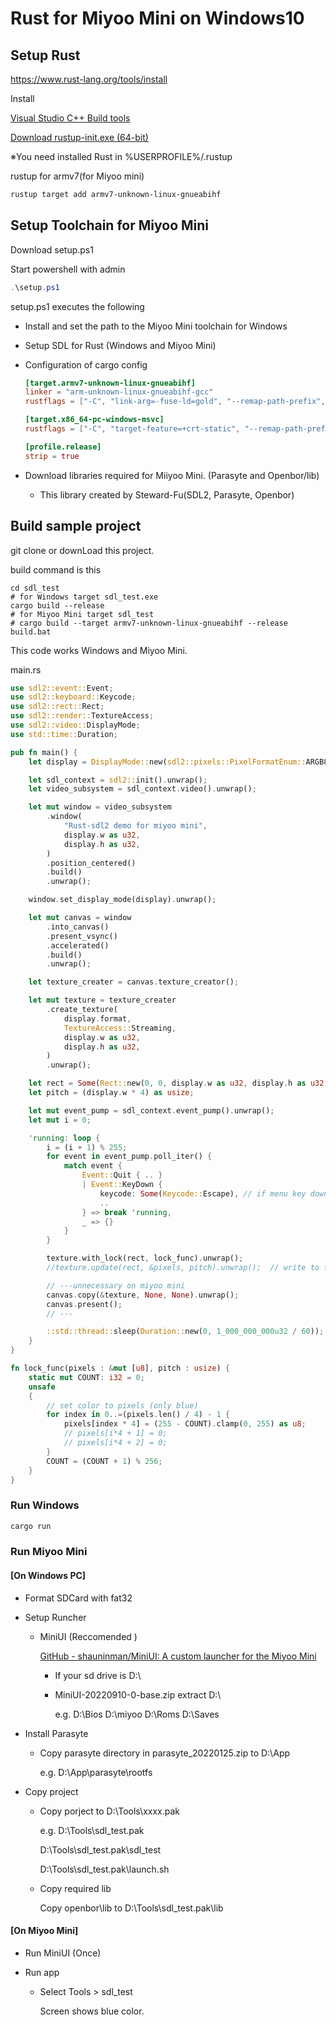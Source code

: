 # Rust for Miyoo Mini on Windows10

## Setup Rust

https://www.rust-lang.org/tools/install

Install

[Visual Studio C++ Build tools](https://visualstudio.microsoft.com/visual-cpp-build-tools/)

[Download rustup-init.exe (64-bit)](https://static.rust-lang.org/rustup/dist/x86_64-pc-windows-msvc/rustup-init.exe)

※You need installed Rust in %USERPROFILE%/.rustup

rustup for armv7(for Miyoo mini)

```powershell
rustup target add armv7-unknown-linux-gnueabihf
```

## Setup Toolchain for Miyoo Mini

Download setup.ps1

Start powershell with admin

```powershell
.\setup.ps1
```

setup.ps1 executes the following

- Install and set the path to the Miyoo Mini toolchain for Windows

- Setup SDL for Rust (Windows and Miyoo Mini)

- Configuration of cargo config
  
  ```toml
  [target.armv7-unknown-linux-gnueabihf]
  linker = "arm-unknown-linux-gnueabihf-gcc"
  rustflags = ["-C", "link-arg=-fuse-ld=gold", "--remap-path-prefix", "C:\\Users\\user=~"]
  
  [target.x86_64-pc-windows-msvc]
  rustflags = ["-C", "target-feature=+crt-static", "--remap-path-prefix", "C:\\Users\\user=~"]
  
  [profile.release]
  strip = true
  ```

- Download libraries required for Miiyoo Mini. (Parasyte and Openbor/lib)
  
  - This library created by Steward-Fu(SDL2, Parasyte, Openbor)

## Build sample project

git clone or downLoad this project.

build command is this

```powershellag-0-1geb7fiurag-1-1geb7fiur
cd sdl_test
# for Windows target sdl_test.exe
cargo build --release
# for Miyoo Mini target sdl_test
# cargo build --target armv7-unknown-linux-gnueabihf --release
build.bat
```

This code works Windows and Miyoo Mini.

main.rs

```rust
use sdl2::event::Event;
use sdl2::keyboard::Keycode;
use sdl2::rect::Rect;
use sdl2::render::TextureAccess;
use sdl2::video::DisplayMode;
use std::time::Duration;

pub fn main() {
    let display = DisplayMode::new(sdl2::pixels::PixelFormatEnum::ARGB8888, 640, 480, 60);

    let sdl_context = sdl2::init().unwrap();
    let video_subsystem = sdl_context.video().unwrap();

    let mut window = video_subsystem
        .window(
            "Rust-sdl2 demo for miyoo mini",
            display.w as u32,
            display.h as u32,
        )
        .position_centered()
        .build()
        .unwrap();

    window.set_display_mode(display).unwrap();

    let mut canvas = window
        .into_canvas()
        .present_vsync()
        .accelerated()
        .build()
        .unwrap();

    let texture_creater = canvas.texture_creator();

    let mut texture = texture_creater
        .create_texture(
            display.format,
            TextureAccess::Streaming,
            display.w as u32,
            display.h as u32,
        )
        .unwrap();

    let rect = Some(Rect::new(0, 0, display.w as u32, display.h as u32));
    let pitch = (display.w * 4) as usize;

    let mut event_pump = sdl_context.event_pump().unwrap();
    let mut i = 0;

    'running: loop {
        i = (i + 1) % 255;
        for event in event_pump.poll_iter() {
            match event {
                Event::Quit { .. }
                | Event::KeyDown {
                    keycode: Some(Keycode::Escape), // if menu key down exit app
                    ..
                } => break 'running,
                _ => {}
            }
        }

        texture.with_lock(rect, lock_func).unwrap();
        //texture.update(rect, &pixels, pitch).unwrap();  // write to framebuffer(on miyoo mini)

        // ---unnecessary on miyoo mini
        canvas.copy(&texture, None, None).unwrap();
        canvas.present();
        // ---

        ::std::thread::sleep(Duration::new(0, 1_000_000_000u32 / 60)); // 60fps
    }
}

fn lock_func(pixels : &mut [u8], pitch : usize) {
    static mut COUNT: i32 = 0;
    unsafe
    {
        // set color to pixels (only blue)
        for index in 0..=(pixels.len() / 4) - 1 {
            pixels[index * 4] = (255 - COUNT).clamp(0, 255) as u8;
            // pixels[i*4 + 1] = 0;
            // pixels[i*4 + 2] = 0;
        }
        COUNT = (COUNT + 1) % 256;
    }
}
```

### Run Windows

```powershell
cargo run
```

### Run Miyoo Mini

#### [On Windows PC]

- Format SDCard with fat32

- Setup Runcher
  
  - MiniUI (Reccomended )
    
    [GitHub - shauninman/MiniUI: A custom launcher for the Miyoo Mini](https://github.com/shauninman/MiniUI)
    
    - If your sd drive is D:\
    
    - MiniUI-20220910-0-base.zip extract D:\
      
      e.g.
      D:\Bios
      D:\miyoo
      D:\Roms
      D:\Saves

- Install Parasyte
  
  - Copy parasyte directory in parasyte_20220125.zip to D:\App
    
    e.g. D:\App\parasyte\rootfs

- Copy project
  
  - Copy porject to D:\Tools\xxxx.pak
    
    e.g. D:\Tools\sdl_test.pak
    
    D:\Tools\sdl_test.pak\sdl_test
    
    D:\Tools\sdl_test.pak\launch.sh
  
  - Copy required lib
    
    Copy openbor\lib to D:\Tools\sdl_test.pak\lib

#### [On Miyoo Mini]

- Run MiniUI (Once)

- Run app
  
  - Select Tools > sdl_test
    
    Screen shows blue color.

